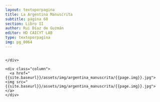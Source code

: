 ```yaml
---
layout: textoporpagina
title: La Argentina Manuscrita
subtitle: página 60
section: Libro II
author: Rui Díaz de Guzmán
editor: HD CAICYT LAB
type: textoporpagina
img: pg_0064
---
```


<div class="row">
    <div class="column">


    </div>

    <div class="column">
      <a href="{{site.baseurl}}/assets/img/argentina_manuscrita/{{page.img}}.jpg"><img src="{{site.baseurl}}/assets/img/argentina_manuscrita/{{page.img}}.jpg"></a>
    </div>
</div>